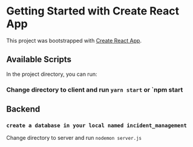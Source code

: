 # Getting Started with Create React App

This project was bootstrapped with [Create React App](https://github.com/facebook/create-react-app).

## Available Scripts

In the project directory, you can run:

### Change directory to client and run `yarn start` or `npm start

## Backend

### `create a database in your local named incident_management`

Change directory to server and run `nodemon server.js`
